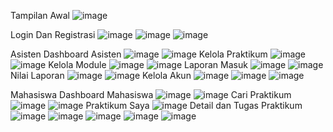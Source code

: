 Tampilan Awal
![image](https://github.com/user-attachments/assets/39230975-9acc-40ca-b19d-fb514dfefec1)

Login Dan Registrasi
![image](https://github.com/user-attachments/assets/bcb30886-f815-4dcb-8f5b-da7f184ea857)
![image](https://github.com/user-attachments/assets/e482f4c8-890f-4b99-ad3e-e8e65ccb09dc)
![image](https://github.com/user-attachments/assets/b39ea7b2-aa20-4ed5-9bee-0e9c70a3043d)

Asisten
Dashboard Asisten
![image](https://github.com/user-attachments/assets/0c67a808-58d9-493d-8634-191af053f78c)
![image](https://github.com/user-attachments/assets/ff032a29-ab56-4e1d-b0dc-00b1598fcbb8)
Kelola Praktikum
![image](https://github.com/user-attachments/assets/c1ebe214-b9b3-48b1-8364-7ffe07542c3a)
![image](https://github.com/user-attachments/assets/222bca34-1b72-496d-a6f2-385f4e58db1e)
Kelola Module
![image](https://github.com/user-attachments/assets/4987ef44-9157-455c-93cd-c05adc8704f0)
![image](https://github.com/user-attachments/assets/901aec20-38ab-47a4-bab5-35eb15fb62c7)
Laporan Masuk
![image](https://github.com/user-attachments/assets/83c4273a-1ce6-4527-a430-b31d3dcee0ac)
![image](https://github.com/user-attachments/assets/f11413e1-eab9-4f32-a187-a79ba3f03f8f)
Nilai Laporan
![image](https://github.com/user-attachments/assets/b09d7845-9210-4dc0-a68a-ee33b2fd97de)
![image](https://github.com/user-attachments/assets/9f43d399-8e65-447b-bdc0-a4594db9db98)
Kelola Akun 
![image](https://github.com/user-attachments/assets/f6937f66-601c-4a43-b024-30a0fe9c128f)
![image](https://github.com/user-attachments/assets/0273b137-4a2d-43dc-8f0a-b5e2ab72809a)
![image](https://github.com/user-attachments/assets/2fde60e9-1bba-42b0-a28d-1aeedf24e965)

Mahasiswa
Dashboard Mahasiswa
![image](https://github.com/user-attachments/assets/90b6ea7a-d29a-47b0-92bc-4837ca420351)
![image](https://github.com/user-attachments/assets/2306e81b-a2ea-48f3-a481-571e63e67b6e)
Cari Praktikum
![image](https://github.com/user-attachments/assets/f162d765-aed0-4c19-b98a-a3eb32e3aed1)
![image](https://github.com/user-attachments/assets/33177f49-7b12-4a65-9066-b7db24a2af8d)
Praktikum Saya
![image](https://github.com/user-attachments/assets/f41e1019-c3c8-4d3e-9909-bb9a1e2ab0ed)
Detail dan Tugas Praktikum
![image](https://github.com/user-attachments/assets/0a5fc546-baff-46d2-97be-6ebd6f57cc42)
![image](https://github.com/user-attachments/assets/66fcb80a-0764-4c90-a962-b604261b8a00)
![image](https://github.com/user-attachments/assets/87501f32-ea8d-45dc-8ef4-61ac12376709)
![image](https://github.com/user-attachments/assets/53e50f88-ba5a-4789-90a1-a813c9c25702)
![image](https://github.com/user-attachments/assets/400e4235-6812-49cf-a03a-1c3b36c8a27f)



